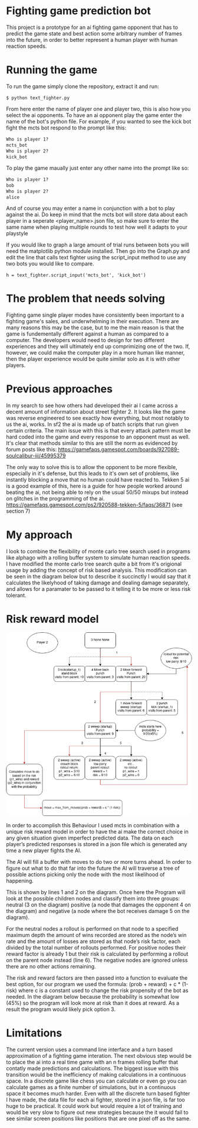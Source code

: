 # Fighting game prediction bot
This project is a prototype for an ai fighting game opponent that has to predict the game state and best action some arbitrary number of frames into the future, in order to better represent a human player with human reaction speeds.

# Running the game
To run the game simply clone the repository, extract it and run:
```
$ python text_fighter.py
```
From here enter the name of player one and player two, this is also how you select the ai opponents.
To have an ai opponent play the game enter the name of the bot's python file. For example, if you wanted to see the kick bot fight the mcts bot respond to the prompt like this:
```
Who is player 1?
mcts_bot
Who is player 2?
kick_bot
```
To play the game maually just enter any other name into the prompt like so:
```
Who is player 1?
bob
Who is player 2?
alice
```
And of course you may enter a name in conjunction with a bot to play against the ai. Do keep in mind that the mcts bot will store data about each player in a seperate <player_name>.json file, so make sure to enter the same name when playing multiple rounds to test how well it adapts to your playstyle

If you would like to graph a large amount of trial runs between bots you will need the matplotlib python module installed.
Then go into the Graph.py and edit the line that calls text fighter using the script_input method to use any two bots you would like to compare.
```
h = text_fighter.script_input('mcts_bot', 'kick_bot')
```

# The problem that needs solving
Fighting game single player modes have consistently been important to a fighting game's sales, and underwhelming in their execution. There are many reasons this may be the case, but to me the main reason is that the game is fundementally different against a human as compared to a computer. The developers would need to design for two different experiences and they will ultimately end up comprimizing one of the two. If, however, we could make the computer play in a more human like manner, then the player experience would be quite similar solo as it is with other players. 

# Previous approaches
In my search to see how others had developed their ai I came across a decent amount of information about street fighter 2. It looks like the game was reverse engineered to see exactly how everything, but most notably to us the ai, works. In sf2 the ai is made up of batch scripts that run given certain criteria. The main issue with this is that every attack pattern must be hard coded into the game and every response to an opponent must as well. It's clear that methods similar to this are still the norm as evidenced by forum posts like this: https://gamefaqs.gamespot.com/boards/927089-soulcalibur-iii/45995379

The only way to solve this is to allow the opponent to be more flexible, especially in it's defense, but this leads to it's own set of problems, like instantly blocking a move that no human could have reacted to. Tekken 5 ai is a good example of this, here is a guide for how people worked around beating the ai, not being able to rely on the usual 50/50 mixups but instead on glitches in the programming of the ai. https://gamefaqs.gamespot.com/ps2/920588-tekken-5/faqs/36871 (see section 7)

# My approach
I look to combine the flexibility of monte carlo tree search used in programs like alphago with a rolling buffer system to simulate human reaction speeds. I have modified the monte carlo tree search quite a bit from it's origional usage by adding the concept of risk based analysis. This modification can be seen in the diagram below but to describe it succinctly I would say that it calculates the likelyhood of taking damage and dealing damage separately, and allows for a paramater to be passed to it telling it to be more or less risk tolerant.

# Risk reward model
<p align="center">
  <img src="https://raw.githubusercontent.com/metalgaiden/FG_Prediction_Bot/master/FG_Bot_Diagram.png" />
</p>

In order to accomplish this Behaviour I used mcts in combination with a unique risk reward model in order to have the ai make the correct choice in any given situation given imperfect predicted data. The data on each player’s predicted responses is stored in a json file which is generated any time a new player fights the AI.  

The AI will fill a buffer with moves to do two or more turns ahead. In order to figure out what to do that far into the future the AI will traverse a tree of possible actions picking only the node with the most likelihood of happening. 

This is shown by lines 1 and 2 on the diagram. Once here the Program will look at the possible children nodes and classify them into three groups: neutral (3 on the diagram) positive (a node that damages the opponent 4 on the diagram) and negative (a node where the bot receives damage 5 on the diagram). 

For the neutral nodes a rollout is performed on that node to a specified maximum depth the amount of wins recorded are stored as the node’s win rate and the amount of losses are stored as that node’s risk factor, each divided by the total number of rollouts performed. For positive nodes their reward factor is already 1 but their risk is calculated by performing a rollout on the parent node instead (line 6). The negative nodes are ignored unless there are no other actions remaining. 

The risk and reward factors are then passed into a function to evaluate the best option, for our program we used the formula: (prob + reward) + c * (1-risk) where c is a constant used to change the risk propensity of the bot as needed. In the diagram below because the probability is somewhat low (45%) so the program will look more at risk than it does at reward. As a result the program would likely pick option 3.

# Limitations
The current version uses a command line interface and a turn based approximation of a fighting game interation. The next obvious step would be to place the ai into a real time game with an n frames rolling buffer that contatly made predictions and calculations. The biggest issue with this transition would be the inefficiency of making calculations in a continuous space. In a discrete game like chess you can calculate or even go you can calculate games as a finite number of simulations, but in a continuous space it becomes much harder. Even with all the discrete turn based fighter I have made, the data file for each ai fighter, stored in a json file, is far too huge to be practical. It could work but would require a lot of training and would be very slow to figure out new strategies because the it would fail to see similar screen positions like positions that are one pixel off as the same. 
